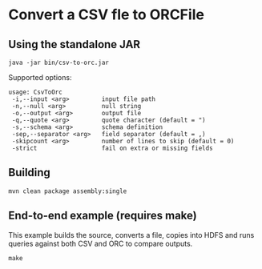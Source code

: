 # Convert a CSV fle to ORCFile

## Using the standalone JAR
    java -jar bin/csv-to-orc.jar

Supported options:

    usage: CsvToOrc
     -i,--input <arg>         input file path
     -n,--null <arg>          null string
     -o,--output <arg>        output file
     -q,--quote <arg>         quote character (default = ")
     -s,--schema <arg>        schema definition
     -sep,--separator <arg>   field separator (default = ,)
     -skipcount <arg>         number of lines to skip (default = 0)
     -strict                  fail on extra or missing fields

## Building
    mvn clean package assembly:single

## End-to-end example (requires make)

This example builds the source, converts a file, copies into HDFS and runs queries against both CSV and ORC to compare outputs.

    make
